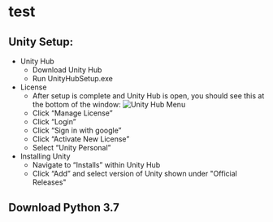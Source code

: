 # test

## Unity Setup:

* Unity Hub
  * Download Unity Hub
  * Run UnityHubSetup.exe
* License
  * After setup is complete and Unity Hub is open, you should see this at the bottom of the window:
  ![Unity Hub Menu](https://i.paste.pics/fcbee8923b6678a27448515de12622be.png)
  * Click “Manage License”
  * Click “Login”
  * Click “Sign in with google”
  * Click “Activate New License”
  * Select “Unity Personal”
* Installing Unity
  * Navigate to “Installs” within Unity Hub
  * Click “Add” and select version of Unity shown under "Official Releases"


## Download Python 3.7
